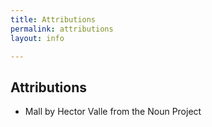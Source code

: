 ```yaml
---
title: Attributions
permalink: attributions
layout: info

---
```

## Attributions

+ Mall by Hector Valle from the Noun Project

